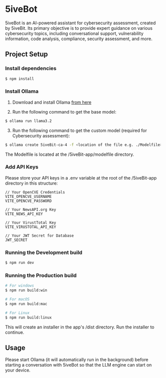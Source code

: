 # 5iveBot

5iveBot is an AI-powered assistant for cybersecurity assessment, created by 5iveBit. Its primary objective is to provide expert guidance on various cybersecurity topics, including conversational support, vulnerability information, code analysis, compliance, security assessment, and more.

## Project Setup

### Install dependencies

```bash
$ npm install
```

### Install Ollama

1. Download and install Ollama [from here](https://ollama.com/download)

2. Run the following command to get the base model:

```bash
$ ollama run llama3.2
```

3. Run the following command to get the custom model (required for Cybersecurity assessment):

```bash
$ ollama create 5iveBit-ca-4 -f <location of the file e.g. ./Modelfile>
```

The Modelfile is located at the /5iveBit-app/modelfile directory.

### Add API Keys

Please store your API keys in a .env variable at the root of the /5iveBit-app directory in this structure:

```
// Your OpenCVE Credentials
VITE_OPENCVE_USERNAME
VITE_OPENCVE_PASSWORD

// Your NewsAPI.org Key
VITE_NEWS_API_KEY

// Your VirustTotal Key
VITE_VIRUSTOTAL_API_KEY

// Your JWT Secret for Database
JWT_SECRET
```

### Running the Development build

```bash
$ npm run dev
```

### Running the Production build

```bash
# For windows
$ npm run build:win

# For macOS
$ npm run build:mac

# For Linux
$ npm run build:linux
```

This will create an installer in the app's /dist directory. Run the installer to continue.

## Usage

Please start Ollama (it will automatically run in the background) before starting a conversation with 5iveBot so that the LLM engine can start on your device.
